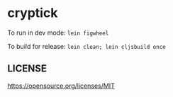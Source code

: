 # cryptick

To run in dev mode: `lein figwheel`

To build for release: `lein clean; lein cljsbuild once`

## LICENSE

https://opensource.org/licenses/MIT
